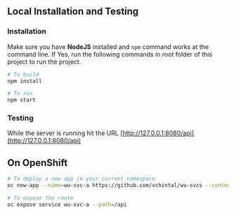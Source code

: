 ## Local Installation and Testing

### Installation 

Make sure you have **NodeJS** installed and `npm` command works at the command line. If Yes, run the following commands in root folder of this project to run the project.

```sh 
# To build 
npm install 

# To run
npm start
```

### Testing 

While the server is running hit the URL [http://127.0.0.1:8080/api](http://127.0.0.1:8080/api)

## On OpenShift 

```sh 
# To deploy a new app in your current namespace
oc new-app --name=wu-svc-a https://github.com/vchintal/wu-svcs --context-dir=wu-svc-a

# To expose the route 
oc expose service wu-svc-a --path=/api
```
